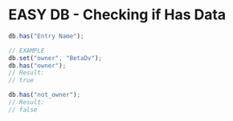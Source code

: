 # EASY DB - Checking if Has Data

```js
db.has("Entry Name");

// EXAMPLE
db.set("owner", "BetaDv");
db.has("owner");
// Result:
// true

db.has("not_owner");
// Result:
// false
```

